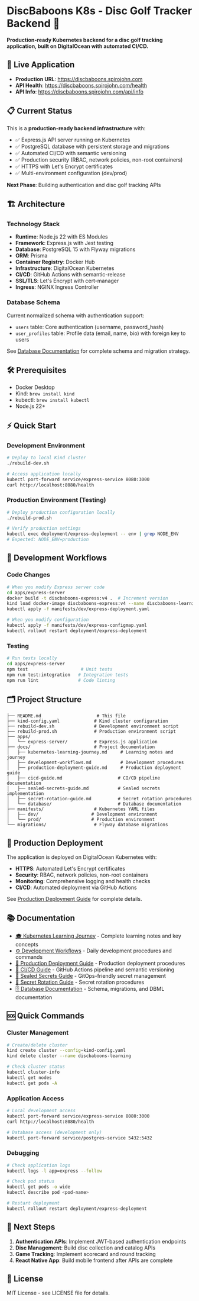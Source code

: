 # DiscBaboons K8s - Disc Golf Tracker Backend 🥏

**Production-ready Kubernetes backend for a disc golf tracking application, built on DigitalOcean with automated CI/CD.**

## 🚀 Live Application
- **Production URL**: https://discbaboons.spirojohn.com
- **API Health**: https://discbaboons.spirojohn.com/health
- **API Info**: https://discbaboons.spirojohn.com/api/info

## 📋 Current Status
This is a **production-ready backend infrastructure** with:
- ✅ Express.js API server running on Kubernetes
- ✅ PostgreSQL database with persistent storage and migrations
- ✅ Automated CI/CD with semantic versioning
- ✅ Production security (RBAC, network policies, non-root containers)
- ✅ HTTPS with Let's Encrypt certificates
- ✅ Multi-environment configuration (dev/prod)

**Next Phase**: Building authentication and disc golf tracking APIs

## 🏗️ Architecture

### Technology Stack
- **Runtime**: Node.js 22 with ES Modules
- **Framework**: Express.js with Jest testing
- **Database**: PostgreSQL 15 with Flyway migrations
- **ORM**: Prisma
- **Container Registry**: Docker Hub
- **Infrastructure**: DigitalOcean Kubernetes
- **CI/CD**: GitHub Actions with semantic-release
- **SSL/TLS**: Let's Encrypt with cert-manager
- **Ingress**: NGINX Ingress Controller

### Database Schema
Current normalized schema with authentication support:
- `users` table: Core authentication (username, password_hash)
- `user_profiles` table: Profile data (email, name, bio) with foreign key to users

See [Database Documentation](docs/database/) for complete schema and migration strategy.

## 🛠️ Prerequisites
- Docker Desktop
- Kind: `brew install kind`
- kubectl: `brew install kubectl`
- Node.js 22+

## ⚡ Quick Start

### Development Environment
```bash
# Deploy to local Kind cluster
./rebuild-dev.sh

# Access application locally
kubectl port-forward service/express-service 8080:3000
curl http://localhost:8080/health
```

### Production Environment (Testing)
```bash
# Deploy production configuration locally
./rebuild-prod.sh

# Verify production settings
kubectl exec deployment/express-deployment -- env | grep NODE_ENV
# Expected: NODE_ENV=production
```

## 🔧 Development Workflows

### Code Changes
```bash
# When you modify Express server code
cd apps/express-server
docker build -t discbaboons-express:v4 .  # Increment version
kind load docker-image discbaboons-express:v4 --name discbaboons-learning
kubectl apply -f manifests/dev/express-deployment.yaml

# When you modify configuration
kubectl apply -f manifests/dev/express-configmap.yaml
kubectl rollout restart deployment/express-deployment
```

### Testing
```bash
# Run tests locally
cd apps/express-server
npm test                    # Unit tests
npm run test:integration   # Integration tests
npm run lint               # Code linting
```

## 🗂️ Project Structure

```
├── README.md                     # This file
├── kind-config.yaml             # Kind cluster configuration
├── rebuild-dev.sh               # Development environment script
├── rebuild-prod.sh              # Production environment script
├── apps/
│   └── express-server/          # Express.js application
├── docs/                        # Project documentation
│   ├── kubernetes-learning-journey.md     # Learning notes and journey
│   ├── development-workflows.md           # Development procedures
│   ├── production-deployment-guide.md     # Production deployment guide
│   ├── cicd-guide.md                     # CI/CD pipeline documentation
│   ├── sealed-secrets-guide.md           # Sealed secrets implementation
│   ├── secret-rotation-guide.md          # Secret rotation procedures
│   └── database/                         # Database documentation
├── manifests/                   # Kubernetes YAML files
│   ├── dev/                    # Development environment
│   └── prod/                   # Production environment
└── migrations/                  # Flyway database migrations
```

## 🚀 Production Deployment

The application is deployed on DigitalOcean Kubernetes with:
- **HTTPS**: Automated Let's Encrypt certificates
- **Security**: RBAC, network policies, non-root containers
- **Monitoring**: Comprehensive logging and health checks
- **CI/CD**: Automated deployment via GitHub Actions

See [Production Deployment Guide](docs/production-deployment-guide.md) for complete details.

## 📚 Documentation

- [🎓 Kubernetes Learning Journey](docs/kubernetes-learning-journey.md) - Complete learning notes and key concepts
- [⚙️ Development Workflows](docs/development-workflows.md) - Daily development procedures and commands
- [🚀 Production Deployment Guide](docs/production-deployment-guide.md) - Production deployment procedures
- [🔄 CI/CD Guide](docs/cicd-guide.md) - GitHub Actions pipeline and semantic versioning
- [🔐 Sealed Secrets Guide](docs/sealed-secrets-guide.md) - GitOps-friendly secret management
- [🔄 Secret Rotation Guide](docs/secret-rotation-guide.md) - Secret rotation procedures
- [🗄️ Database Documentation](docs/database/) - Schema, migrations, and DBML documentation

## 🆘 Quick Commands

### Cluster Management
```bash
# Create/delete cluster
kind create cluster --config=kind-config.yaml
kind delete cluster --name discbaboons-learning

# Check cluster status
kubectl cluster-info
kubectl get nodes
kubectl get pods -A
```

### Application Access
```bash
# Local development access
kubectl port-forward service/express-service 8080:3000
curl http://localhost:8080/health

# Database access (development only)
kubectl port-forward service/postgres-service 5432:5432
```

### Debugging
```bash
# Check application logs
kubectl logs -l app=express --follow

# Check pod status
kubectl get pods -o wide
kubectl describe pod <pod-name>

# Restart deployment
kubectl rollout restart deployment/express-deployment
```

## 🎯 Next Steps

1. **Authentication APIs**: Implement JWT-based authentication endpoints
2. **Disc Management**: Build disc collection and catalog APIs
3. **Game Tracking**: Implement scorecard and round tracking
4. **React Native App**: Build mobile frontend after APIs are complete

## 📄 License

MIT License - see LICENSE file for details.
